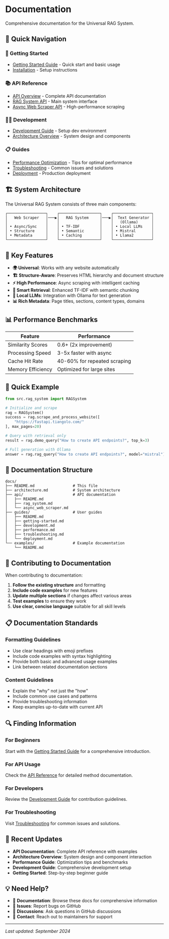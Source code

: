 # Documentation

Comprehensive documentation for the Universal RAG System.

## 📖 Quick Navigation

### 🚀 Getting Started
- [Getting Started Guide](./guides/getting-started.md) - Quick start and basic usage
- [Installation](./guides/getting-started.md#quick-installation) - Setup instructions

### 📚 API Reference
- [API Overview](./api/README.md) - Complete API documentation
- [RAG System API](./api/rag_system.md) - Main system interface
- [Async Web Scraper API](./api/async_web_scraper.md) - High-performance scraping

### 👨‍💻 Development
- [Development Guide](./guides/development.md) - Setup dev environment
- [Architecture Overview](./architecture.md) - System design and components

### 📋 Guides
- [Performance Optimization](./guides/performance.md) - Tips for optimal performance
- [Troubleshooting](./guides/troubleshooting.md) - Common issues and solutions
- [Deployment](./guides/deployment.md) - Production deployment

## 🏗️ System Architecture

The Universal RAG System consists of three main components:

```
┌─────────────────┐    ┌──────────────────┐    ┌─────────────────┐
│   Web Scraper   │───▶│   RAG System     │───▶│  Text Generator │
│                 │    │                  │    │   (Ollama)      │
│ • Async/Sync    │    │ • TF-IDF         │    │ • Local LLMs    │
│ • Structure     │    │ • Semantic       │    │ • Mistral       │
│ • Metadata      │    │ • Caching        │    │ • Llama2        │
└─────────────────┘    └──────────────────┘    └─────────────────┘
```

## 🎯 Key Features

- **🌍 Universal**: Works with any website automatically
- **🏗️ Structure-Aware**: Preserves HTML hierarchy and document structure
- **⚡ High Performance**: Async scraping with intelligent caching
- **🧠 Smart Retrieval**: Enhanced TF-IDF with semantic chunking
- **🤖 Local LLMs**: Integration with Ollama for text generation
- **📊 Rich Metadata**: Page titles, sections, content types, domains

## 📊 Performance Benchmarks

| Feature | Performance |
|---------|-------------|
| Similarity Scores | 0.6+ (2x improvement) |
| Processing Speed | 3-5x faster with async |
| Cache Hit Rate | 40-60% for repeated scraping |
| Memory Efficiency | Optimized for large sites |

## 🔧 Quick Example

```python
from src.rag_system import RAGSystem

# Initialize and scrape
rag = RAGSystem()
success = rag.scrape_and_process_website([
    "https://fastapi.tiangolo.com/"
], max_pages=20)

# Query with retrieval only
result = rag.demo_query("How to create API endpoints?", top_k=3)

# Full generation with Ollama
answer = rag.rag_query("How to create API endpoints?", model="mistral")
```

## 📁 Documentation Structure

```
docs/
├── README.md                 # This file
├── architecture.md           # System architecture
├── api/                      # API documentation
│   ├── README.md
│   ├── rag_system.md
│   └── async_web_scraper.md
├── guides/                   # User guides
│   ├── README.md
│   ├── getting-started.md
│   ├── development.md
│   ├── performance.md
│   ├── troubleshooting.md
│   └── deployment.md
└── examples/                 # Example documentation
    └── README.md
```

## 🤝 Contributing to Documentation

When contributing to documentation:

1. **Follow the existing structure** and formatting
2. **Include code examples** for new features
3. **Update multiple sections** if changes affect various areas
4. **Test examples** to ensure they work
5. **Use clear, concise language** suitable for all skill levels

## 📋 Documentation Standards

### Formatting Guidelines
- Use clear headings with emoji prefixes
- Include code examples with syntax highlighting
- Provide both basic and advanced usage examples
- Link between related documentation sections

### Content Guidelines
- Explain the "why" not just the "how"
- Include common use cases and patterns
- Provide troubleshooting information
- Keep examples up-to-date with current API

## 🔍 Finding Information

### For Beginners
Start with the [Getting Started Guide](./guides/getting-started.md) for a comprehensive introduction.

### For API Usage
Check the [API Reference](./api/README.md) for detailed method documentation.

### For Developers
Review the [Development Guide](./guides/development.md) for contribution guidelines.

### For Troubleshooting
Visit [Troubleshooting](./guides/troubleshooting.md) for common issues and solutions.

## 📝 Recent Updates

- **API Documentation**: Complete API reference with examples
- **Architecture Overview**: System design and component interaction
- **Performance Guide**: Optimization tips and benchmarks
- **Development Guide**: Comprehensive development setup
- **Getting Started**: Step-by-step beginner guide

## 💡 Need Help?

- 📖 **Documentation**: Browse these docs for comprehensive information
- 🐛 **Issues**: Report bugs on GitHub
- 💬 **Discussions**: Ask questions in GitHub discussions
- 📧 **Contact**: Reach out to maintainers for support

---

*Last updated: September 2024*